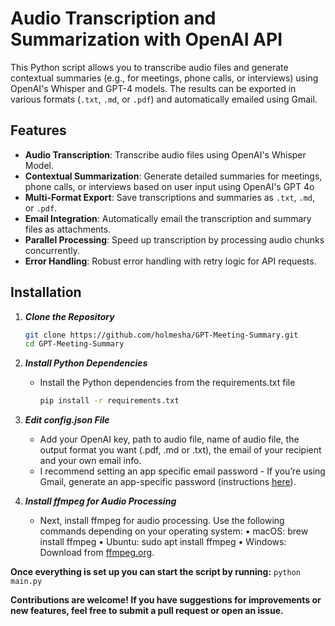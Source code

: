 # Audio Transcription and Summarization with OpenAI API

This Python script allows you to transcribe audio files and generate contextual summaries (e.g., for meetings, phone calls, or interviews) using OpenAI's Whisper and GPT-4 models. The results can be exported in various formats (`.txt`, `.md`, or `.pdf`) and automatically emailed using Gmail.

## Features

- **Audio Transcription**: Transcribe audio files using OpenAI's Whisper Model.
- **Contextual Summarization**: Generate detailed summaries for meetings, phone calls, or interviews based on user input using OpenAI's GPT 4o
- **Multi-Format Export**: Save transcriptions and summaries as `.txt`, `.md`, or `.pdf`.
- **Email Integration**: Automatically email the transcription and summary files as attachments.
- **Parallel Processing**: Speed up transcription by processing audio chunks concurrently.
- **Error Handling**: Robust error handling with retry logic for API requests.

## Installation 

1. ***Clone the Repository***
   ```bash
   git clone https://github.com/holmesha/GPT-Meeting-Summary.git
   cd GPT-Meeting-Summary
   ```
2. ***Install Python Dependencies***
    - Install the Python dependencies from the requirements.txt file
      ```bash
      pip install -r requirements.txt
      ```
3. ***Edit config.json File***
    - Add your OpenAI key, path to audio file, name of audio file, the output format you want (.pdf, .md or .txt), the email of your recipient and your own email info.
    - I recommend setting an app specific email password - If you’re using Gmail, generate an app-specific password (instructions [here](https://support.google.com/accounts/answer/185833?hl=en)).

4. ***Install ffmpeg for Audio Processing***
   - Next, install ffmpeg for audio processing. Use the following commands depending on your operating system:
	•	macOS: brew install ffmpeg
	•	Ubuntu: sudo apt install ffmpeg
	•	Windows: Download from [ffmpeg.org](ffmpeg.org).

**Once everything is set up you can start the script by running:**
    ```
    python main.py
    ```


**Contributions are welcome! If you have suggestions for improvements or new features, feel free to submit a pull request or open an issue.**
